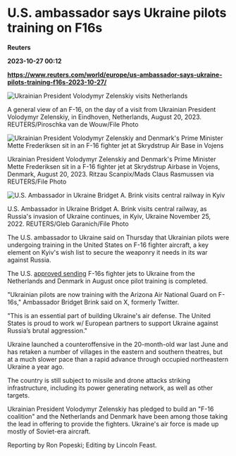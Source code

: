 # U.S. ambassador says Ukraine pilots training on F16s
**Reuters**

**2023-10-27 00:12**

**https://www.reuters.com/world/europe/us-ambassador-says-ukraine-pilots-training-f16s-2023-10-27/**

![Ukrainian President Volodymyr Zelenskiy visits Netherlands](https://www.reuters.com/resizer/Iegj-l-UjaVKIeUVgC4Nd7LpaTc=/1920x0/filters:quality(80)/cloudfront-us-east-2.images.arcpublishing.com/reuters/3GLTS7577ZOD3EOTQKZRSJDO2I.jpg)

A general view of an F-16, on the day of a visit from Ukrainian President Volodymyr Zelenskiy, in Eindhoven, Netherlands, August 20, 2023. REUTERS/Piroschka van de Wouw/File Photo

![Ukrainian President Volodymyr Zelenskiy and Denmark's Prime Minister Mette Frederiksen sit in an F-16 fighter jet at Skrydstrup Air Base in Vojens](https://www.reuters.com/resizer/nc13yLz3IkqfgYe_uJnwHStfc0Q=/1920x0/filters:quality(80)/cloudfront-us-east-2.images.arcpublishing.com/reuters/TJ3ILIYLHZOZNCNB2QYY3FH4N4.jpg)

Ukrainian President Volodymyr Zelenskiy and Denmark's Prime Minister Mette Frederiksen sit in a F-16 fighter jet at Skrydstrup Airbase in Vojens, Denmark, August 20, 2023. Ritzau Scanpix/Mads Claus Rasmussen via REUTERS/File Photo

![U.S. Ambassador in Ukraine Bridget A. Brink visits central railway in Kyiv](https://www.reuters.com/resizer/GPKVJAObiHbQYsGMfeWX6kW0NyI=/1920x0/filters:quality(80)/cloudfront-us-east-2.images.arcpublishing.com/reuters/TSDPKCW5Q5JJNGCLXJ6MJ2LVVE.jpg)

U.S. Ambassador in Ukraine Bridget A. Brink visits central railway, as Russia's invasion of Ukraine continues, in Kyiv, Ukraine November 25, 2022. REUTERS/Gleb Garanich/File Photo

The U.S. ambassador to Ukraine said on Thursday that Ukrainian pilots were undergoing training in the United States on F-16 fighter aircraft, a key element on Kyiv's wish list to secure the weaponry it needs in its war against Russia.

The U.S. [approved sending](https://www.reuters.com/world/us-approves-sending-f-16s-ukraine-denmark-netherlands-2023-08-17/) F-16s fighter jets to Ukraine from the Netherlands and Denmark in August once pilot training is completed.

"Ukrainian pilots are now training with the Arizona Air National Guard on F-16s," Ambassador Bridget Brink said on X, formerly Twitter.

"This is an essential part of building Ukraine's air defense. The United States is proud to work w/ European partners to support Ukraine against Russia’s brutal aggression."

Ukraine launched a counteroffensive in the 20-month-old war last June and has retaken a number of villages in the eastern and southern theatres, but at a much slower pace than a rapid advance through occupied northeastern Ukraine a year ago.

The country is still subject to missile and drone attacks striking infrastructure, including its power generating network, as well as other targets.

Ukrainian President Volodymyr Zelenskiy has pledged to build an "F-16 coalition" and the Netherlands and Denmark have been among those taking the lead in offering to provide the fighters. Ukraine's air force is made up mostly of Soviet-era aircraft.

Reporting by Ron Popeski; Editing by Lincoln Feast.